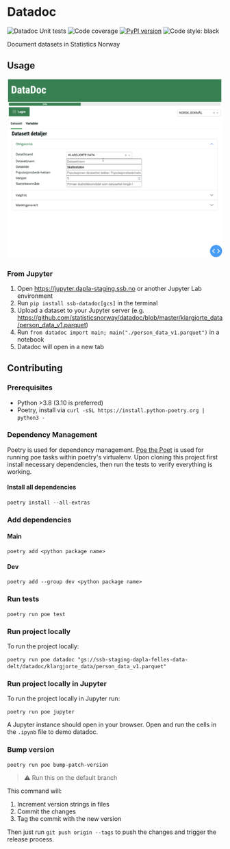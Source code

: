 # Datadoc

![Datadoc Unit tests](https://github.com/statisticsnorway/datadoc/actions/workflows/unit-tests.yml/badge.svg) ![Code coverage](https://img.shields.io/endpoint?url=https://gist.githubusercontent.com/mmwinther/0c0c5bdfc360b59254f2c32d65914025/raw/pytest-coverage-badge-datadoc.json) [![PyPI version](https://img.shields.io/pypi/v/ssb-datadoc)](https://pypi.org/project/ssb-datadoc/) ![Code style: black](https://img.shields.io/badge/code%20style-black-000000.svg)

Document datasets in Statistics Norway

## Usage

![DataDoc in use](./doc/change-language-example.gif)

### From Jupyter

1. Open <https://jupyter.dapla-staging.ssb.no> or another Jupyter Lab environment
1. Run `pip install ssb-datadoc[gcs]` in the terminal
1. Upload a dataset to your Jupyter server (e.g. <https://github.com/statisticsnorway/datadoc/blob/master/klargjorte_data/person_data_v1.parquet>)
1. Run `from datadoc import main; main("./person_data_v1.parquet")` in a notebook
1. Datadoc will open in a new tab

## Contributing

### Prerequisites

- Python >3.8 (3.10 is preferred)
- Poetry, install via `curl -sSL https://install.python-poetry.org | python3 -`

### Dependency Management

Poetry is used for dependency management. [Poe the Poet](https://github.com/nat-n/poethepoet) is used for running poe tasks within poetry's virtualenv. Upon cloning this project first install necessary dependencies, then run the tests to verify everything is working.

#### Install all dependencies

```shell
poetry install --all-extras
```

### Add dependencies

#### Main

```shell
poetry add <python package name>
```

#### Dev

```shell
poetry add --group dev <python package name>
```

### Run tests

```shell
poetry run poe test
```

### Run project locally

To run the project locally:

```shell
poetry run poe datadoc "gs://ssb-staging-dapla-felles-data-delt/datadoc/klargjorte_data/person_data_v1.parquet"
```

### Run project locally in Jupyter

To run the project locally in Jupyter run:

```shell
poetry run poe jupyter
```

A Jupyter instance should open in your browser. Open and run the cells in the `.ipynb` file to demo datadoc.

### Bump version

```shell
poetry run poe bump-patch-version
```

> :warning: Run this on the default branch

This command will:

1. Increment version strings in files
1. Commit the changes
1. Tag the commit with the new version

Then just run `git push origin --tags` to push the changes and trigger the release process.
